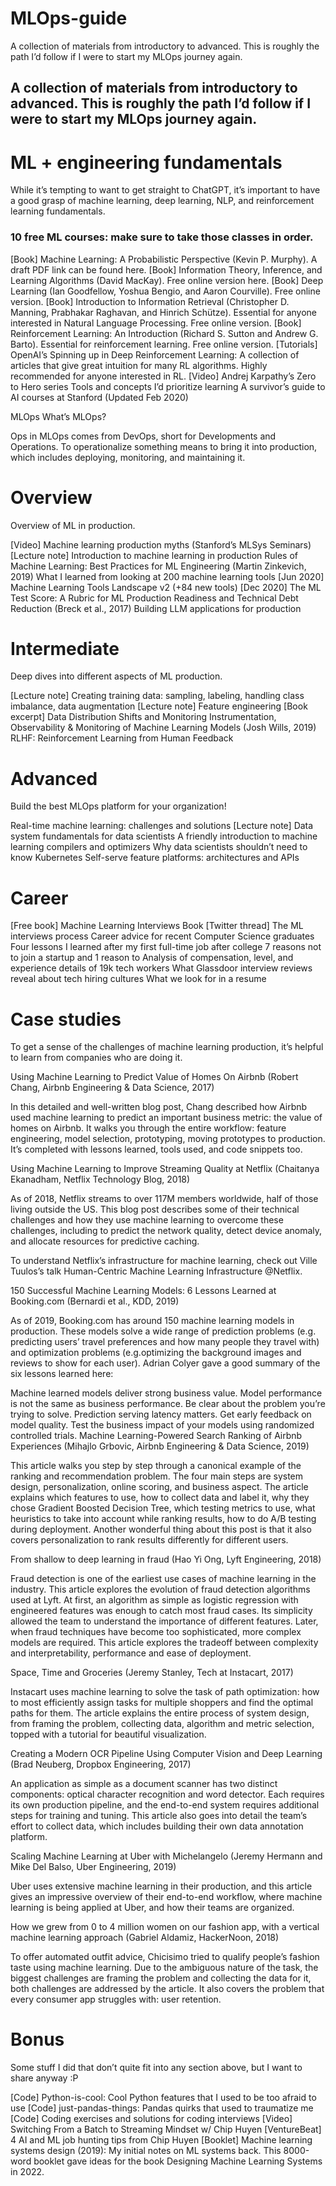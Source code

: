 # MLOps-guide
A collection of materials from introductory to advanced. This is roughly the path I’d follow if I were to start my MLOps journey again.

## A collection of materials from introductory to advanced. This is roughly the path I’d follow if I were to start my MLOps journey again.

# ML + engineering fundamentals

While it’s tempting to want to get straight to ChatGPT, it’s important to have a good grasp of machine learning, deep learning, NLP, and reinforcement learning fundamentals.

### 10 free ML courses: make sure to take those classes in order.
[Book] Machine Learning: A Probabilistic Perspective (Kevin P. Murphy). A draft PDF link can be found here.
[Book] Information Theory, Inference, and Learning Algorithms (David MacKay). Free online version here.
[Book] Deep Learning (Ian Goodfellow, Yoshua Bengio, and Aaron Courville). Free online version.
[Book] Introduction to Information Retrieval (Christopher D. Manning, Prabhakar Raghavan, and Hinrich Schütze). Essential for anyone interested in Natural Language Processing. Free online version.
[Book] Reinforcement Learning: An Introduction (Richard S. Sutton and Andrew G. Barto). Essential for reinforcement learning. Free online version.
[Tutorials] OpenAI’s Spinning up in Deep Reinforcement Learning: A collection of articles that give great intuition for many RL algorithms. Highly recommended for anyone interested in RL.
[Video] Andrej Karpathy’s Zero to Hero series
Tools and concepts I’d prioritize learning
A survivor’s guide to AI courses at Stanford (Updated Feb 2020)

MLOps
What’s MLOps?

Ops in MLOps comes from DevOps, short for Developments and Operations. To operationalize something means to bring it into production, which includes deploying, monitoring, and maintaining it.

# Overview

Overview of ML in production.

[Video] Machine learning production myths (Stanford’s MLSys Seminars)
[Lecture note] Introduction to machine learning in production
Rules of Machine Learning: Best Practices for ML Engineering (Martin Zinkevich, 2019)
What I learned from looking at 200 machine learning tools [Jun 2020]
Machine Learning Tools Landscape v2 (+84 new tools) [Dec 2020]
The ML Test Score: A Rubric for ML Production Readiness and Technical Debt Reduction (Breck et al., 2017)
Building LLM applications for production

# Intermediate

Deep dives into different aspects of ML production.

[Lecture note] Creating training data: sampling, labeling, handling class imbalance, data augmentation
[Lecture note] Feature engineering
[Book excerpt] Data Distribution Shifts and Monitoring
Instrumentation, Observability & Monitoring of Machine Learning Models (Josh Wills, 2019)
RLHF: Reinforcement Learning from Human Feedback

# Advanced

Build the best MLOps platform for your organization!

Real-time machine learning: challenges and solutions
[Lecture note] Data system fundamentals for data scientists
A friendly introduction to machine learning compilers and optimizers
Why data scientists shouldn’t need to know Kubernetes
Self-serve feature platforms: architectures and APIs

# Career

[Free book] Machine Learning Interviews Book
[Twitter thread] The ML interviews process
Career advice for recent Computer Science graduates
Four lessons I learned after my first full-time job after college
7 reasons not to join a startup and 1 reason to
Analysis of compensation, level, and experience details of 19k tech workers
What Glassdoor interview reviews reveal about tech hiring cultures
What we look for in a resume

# Case studies
To get a sense of the challenges of machine learning production, it’s helpful to learn from companies who are doing it.

Using Machine Learning to Predict Value of Homes On Airbnb (Robert Chang, Airbnb Engineering & Data Science, 2017)

In this detailed and well-written blog post, Chang described how Airbnb used machine learning to predict an important business metric: the value of homes on Airbnb. It walks you through the entire workflow: feature engineering, model selection, prototyping, moving prototypes to production. It’s completed with lessons learned, tools used, and code snippets too.

Using Machine Learning to Improve Streaming Quality at Netflix (Chaitanya Ekanadham, Netflix Technology Blog, 2018)

As of 2018, Netflix streams to over 117M members worldwide, half of those living outside the US. This blog post describes some of their technical challenges and how they use machine learning to overcome these challenges, including to predict the network quality, detect device anomaly, and allocate resources for predictive caching.

To understand Netflix’s infrastructure for machine learning, check out Ville Tuulos’s talk Human-Centric Machine Learning Infrastructure @Netflix.

150 Successful Machine Learning Models: 6 Lessons Learned at Booking.com (Bernardi et al., KDD, 2019)

As of 2019, Booking.com has around 150 machine learning models in production. These models solve a wide range of prediction problems (e.g. predicting users’ travel preferences and how many people they travel with) and optimization problems (e.g.optimizing the background images and reviews to show for each user). Adrian Colyer gave a good summary of the six lessons learned here:

Machine learned models deliver strong business value.
Model performance is not the same as business performance.
Be clear about the problem you’re trying to solve.
Prediction serving latency matters.
Get early feedback on model quality.
Test the business impact of your models using randomized controlled trials.
Machine Learning-Powered Search Ranking of Airbnb Experiences (Mihajlo Grbovic, Airbnb Engineering & Data Science, 2019)

This article walks you step by step through a canonical example of the ranking and recommendation problem. The four main steps are system design, personalization, online scoring, and business aspect. The article explains which features to use, how to collect data and label it, why they chose Gradient Boosted Decision Tree, which testing metrics to use, what heuristics to take into account while ranking results, how to do A/B testing during deployment. Another wonderful thing about this post is that it also covers personalization to rank results differently for different users.

From shallow to deep learning in fraud (Hao Yi Ong, Lyft Engineering, 2018)

Fraud detection is one of the earliest use cases of machine learning in the industry. This article explores the evolution of fraud detection algorithms used at Lyft. At first, an algorithm as simple as logistic regression with engineered features was enough to catch most fraud cases. Its simplicity allowed the team to understand the importance of different features. Later, when fraud techniques have become too sophisticated, more complex models are required. This article explores the tradeoff between complexity and interpretability, performance and ease of deployment.

Space, Time and Groceries (Jeremy Stanley, Tech at Instacart, 2017)

Instacart uses machine learning to solve the task of path optimization: how to most efficiently assign tasks for multiple shoppers and find the optimal paths for them. The article explains the entire process of system design, from framing the problem, collecting data, algorithm and metric selection, topped with a tutorial for beautiful visualization.

Creating a Modern OCR Pipeline Using Computer Vision and Deep Learning (Brad Neuberg, Dropbox Engineering, 2017)

An application as simple as a document scanner has two distinct components: optical character recognition and word detector. Each requires its own production pipeline, and the end-to-end system requires additional steps for training and tuning. This article also goes into detail the team’s effort to collect data, which includes building their own data annotation platform.

Scaling Machine Learning at Uber with Michelangelo (Jeremy Hermann and Mike Del Balso, Uber Engineering, 2019)

Uber uses extensive machine learning in their production, and this article gives an impressive overview of their end-to-end workflow, where machine learning is being applied at Uber, and how their teams are organized.

How we grew from 0 to 4 million women on our fashion app, with a vertical machine learning approach (Gabriel Aldamiz, HackerNoon, 2018)

To offer automated outfit advice, Chicisimo tried to qualify people’s fashion taste using machine learning. Due to the ambiguous nature of the task, the biggest challenges are framing the problem and collecting the data for it, both challenges are addressed by the article. It also covers the problem that every consumer app struggles with: user retention.

# Bonus
Some stuff I did that don’t quite fit into any section above, but I want to share anyway :P

[Code] Python-is-cool: Cool Python features that I used to be too afraid to use
[Code] just-pandas-things: Pandas quirks that used to traumatize me
[Code] Coding exercises and solutions for coding interviews
[Video] Switching From a Batch to Streaming Mindset w/ Chip Huyen
[VentureBeat] 4 AI and ML job hunting tips from Chip Huyen
[Booklet] Machine learning systems design (2019): My initial notes on ML systems back. This 8000-word booklet gave ideas for the book Designing Machine Learning Systems in 2022.
